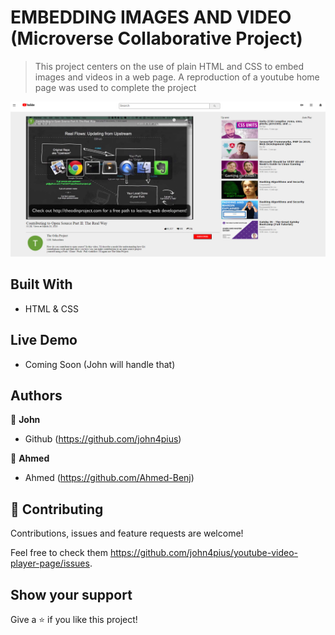 # EMBEDDING IMAGES AND VIDEO (Microverse Collaborative Project)

> This project centers on the use of plain HTML and CSS to embed images and videos in a web page.
> A reproduction of a youtube home page was used to complete the project

![screenshot](./images/Youtube_Basic_Cloning.PNG)

## Built With

- HTML & CSS

## Live Demo

- Coming Soon (John will handle that)

## Authors

👤 **John**

- Github (https://github.com/john4pius)

👤 **Ahmed**

* Ahmed (https://github.com/Ahmed-Benj)

## 🤝 Contributing

Contributions, issues and feature requests are welcome!

Feel free to check them https://github.com/john4pius/youtube-video-player-page/issues.

## Show your support

Give a ⭐️ if you like this project!